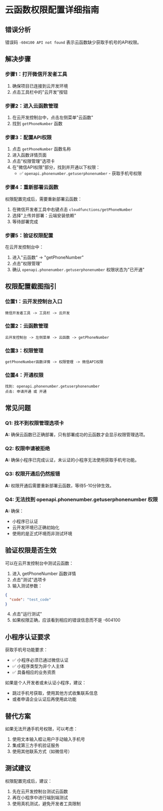 # 云函数权限配置详细指南

## 错误分析
错误码 `-604100 API not found` 表示云函数缺少获取手机号的API权限。

## 解决步骤

### 步骤1：打开微信开发者工具
1. 确保项目已连接到云开发环境
2. 点击工具栏中的"云开发"按钮

### 步骤2：进入云函数管理
1. 在云开发控制台中，点击左侧菜单"云函数"
2. 找到 `getPhoneNumber` 函数

### 步骤3：配置API权限
1. 点击 `getPhoneNumber` 函数名称
2. 进入函数详情页面
3. 点击"权限管理"选项卡
4. 在"微信API权限"部分，找到并开通以下权限：
   - ✅ `openapi.phonenumber.getuserphonenumber` - 获取手机号权限

### 步骤4：重新部署云函数
权限配置完成后，需要重新部署云函数：
1. 在微信开发者工具中右键点击 `cloudfunctions/getPhoneNumber`
2. 选择"上传并部署：云端安装依赖"
3. 等待部署完成

### 步骤5：验证权限配置
在云开发控制台中：
1. 进入"云函数" -> "getPhoneNumber"
2. 点击"权限管理"
3. 确认 `openapi.phonenumber.getuserphonenumber` 权限状态为"已开通"

## 权限配置截图指引

### 位置1：云开发控制台入口
```
微信开发者工具 -> 工具栏 -> 云开发
```

### 位置2：云函数管理
```
云开发控制台 -> 左侧菜单 -> 云函数 -> getPhoneNumber
```

### 位置3：权限管理
```
getPhoneNumber函数详情 -> 权限管理 -> 微信API权限
```

### 位置4：开通权限
```
找到: openapi.phonenumber.getuserphonenumber
点击: 申请开通 或 开通
```

## 常见问题

### Q1: 找不到权限管理选项卡
**A:** 确保云函数已正确部署，只有部署成功的云函数才会显示权限管理选项。

### Q2: 权限申请被拒绝
**A:** 确保小程序已完成认证，未认证的小程序无法使用获取手机号功能。

### Q3: 权限开通后仍然报错
**A:** 权限开通后需要重新部署云函数，等待5-10分钟生效。

### Q4: 无法找到 openapi.phonenumber.getuserphonenumber 权限
**A:** 确保：
- 小程序已认证
- 云开发环境已正确初始化
- 使用的是正式环境而非测试环境

## 验证权限是否生效

可以在云开发控制台中测试云函数：
1. 进入 getPhoneNumber 函数详情
2. 点击"测试"选项卡
3. 输入测试参数：
```json
{
  "code": "test_code"
}
```
4. 点击"运行测试"
5. 如果权限正确，应该看到相应的错误信息而不是 -604100

## 小程序认证要求

获取手机号功能要求：
- ✅ 小程序必须已通过微信认证
- ✅ 小程序类型为非个人主体
- ✅ 具备相应的业务资质

如果是个人开发者或未认证小程序，建议：
- 跳过手机号获取，使用其他方式收集联系信息
- 或者申请企业认证后再使用此功能

## 替代方案

如果无法开通手机号权限，可以考虑：
1. 使用文本输入框让用户手动输入手机号
2. 集成第三方手机验证服务
3. 使用其他联系方式（如微信号）

## 测试建议

权限配置完成后，建议：
1. 先在云开发控制台测试云函数
2. 再在小程序中进行端到端测试
3. 使用真机测试，避免开发者工具限制
